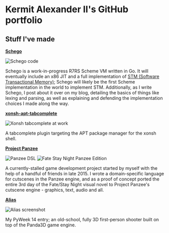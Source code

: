 # Kermit Alexander II's GitHub portfolio

## Stuff I've made

[**Schego**](https://github.com/DangerOnTheRanger/schego)

![Schego code](https://dangerontheranger.github.io/schego-code.png)

Schego is a work-in-progress R7RS Scheme VM written in Go. It will eventually include an x86 JIT and a full implementation of [STM (Software Transactional Memory)](https://en.wikipedia.org/wiki/Software_transactional_memory); Schego will likely be the first Scheme implementation in the world to implement STM. Additionally, as I write Schego, I post about it over on my blog, detailing the basics of things like lexing and parsing, as well as explaining and defending the implementation choices I made along the way.

[**xonsh-apt-tabcomplete**](https://github.com/DangerOnTheRanger/xonsh-apt-tabcomplete)

![Xonsh tabcomplete at work](https://dangerontheranger.github.io/xonsh-apt.png)

A tabcomplete plugin targeting the APT package manager for the xonsh shell.

[**Project Panzee**](https://github.com/DangerOnTheRanger/Project-Panzee)

![Panzee DSL](https://dangerontheranger.github.io/panzee-dsl.png) ![Fate Stay Night Panzee Edition](https://dangerontheranger.github.io/panzee-fsn.png)

A currently-stalled game development project started by myself with the help of a handful of friends in late 2015. I wrote a domain-specific language for cutscenes in the Panzee engine, and as a proof of concept ported the entire 3rd day of the Fate/Stay Night visual novel to Project Panzee's cutscene engine - graphics, text, audio and all.

[**Alias**](https://github.com/DangerOnTheRanger/alias)

![Alias screenshot](https://dangerontheranger.github.io/alias-pyweek.png)

My PyWeek 14 entry; an old-school, fully 3D first-person shooter built on top of the Panda3D game engine.
